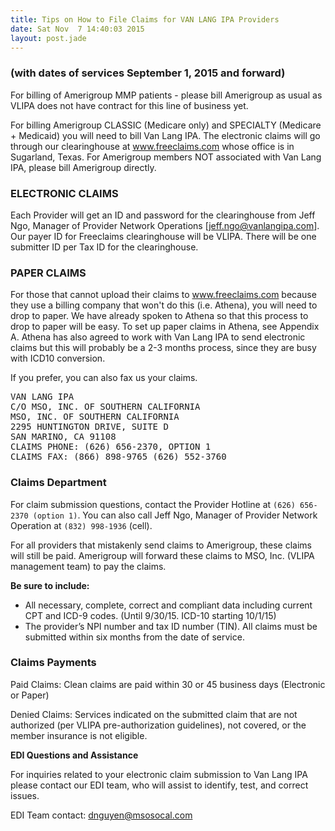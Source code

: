 ```yaml
---
title: Tips on How to File Claims for VAN LANG IPA Providers
date: Sat Nov  7 14:40:03 2015
layout: post.jade
---
```


### (with dates of services September 1, 2015 and forward)

For billing of Amerigroup MMP patients - please bill Amerigroup as usual as VLIPA does not have contract for this line of business yet.

For billing Amerigroup CLASSIC (Medicare only) and SPECIALTY (Medicare + Medicaid) you will need to bill Van Lang IPA.  The electronic claims will go through our clearinghouse at www.freeclaims.com whose office is in Sugarland, Texas.   For Amerigroup members NOT associated with Van Lang IPA, please bill Amerigroup directly.

### ELECTRONIC CLAIMS

Each Provider will get an ID and password for the clearinghouse from Jeff Ngo, Manager of Provider Network Operations [jeff.ngo@vanlangipa.com].  Our payer ID for Freeclaims clearinghouse will be VLIPA.  There will be one submitter ID per Tax ID for the clearinghouse.

### PAPER CLAIMS

For those that cannot upload their claims to www.freeclaims.com because they use a billing company that won't do this (i.e. Athena), you will need to drop to paper.  We have already spoken to Athena so that this process to drop to paper will be easy.  To set up paper claims in Athena, see Appendix A.  Athena has also agreed to work with Van Lang IPA to send electronic claims but this will probably be a 2-3 months process, since they are busy with ICD10 conversion.

If you prefer, you can also fax us your claims.

<pre>
VAN LANG IPA
C/O MSO, INC. OF SOUTHERN CALIFORNIA
MSO, INC. OF SOUTHERN CALIFORNIA
2295 HUNTINGTON DRIVE, SUITE D
SAN MARINO, CA 91108
CLAIMS PHONE: (626) 656-2370, OPTION 1
CLAIMS FAX: <span class="strike-through">(866) 898-9765</span> (626) 552-3760
</pre>

### Claims Department
For claim submission questions, contact the Provider Hotline at <code>(626) 656-2370 (option 1)</code>.  You can also call Jeff Ngo, Manager of Provider Network Operation at <code>(832) 998-1936</code> (cell).


For all providers that mistakenly send claims to Amerigroup, these claims will still be paid.  Amerigroup will forward these claims to MSO, Inc. (VLIPA management team) to pay the claims.

**Be sure to include:**

*	All necessary, complete, correct and compliant data including current CPT and ICD-9 codes. (Until 9/30/15. ICD-10 starting 10/1/15)
*	The provider’s NPI number and tax ID number (TIN).
All claims must be submitted within six months from the date of service.

### Claims Payments
Paid Claims: Clean claims are paid within 30 or 45 business days (Electronic or Paper)

Denied Claims: Services indicated on the submitted claim that are not authorized (per VLIPA pre-authorization guidelines), not covered, or the member insurance is not eligible.

**EDI Questions and Assistance**

For inquiries related to your electronic claim submission to Van Lang IPA please contact our EDI team, who will assist to identify, test, and correct issues.

EDI Team contact: [dnguyen@msosocal.com](mailto:dnguyen@msosocal.com)
